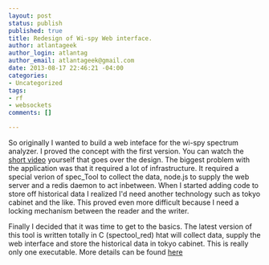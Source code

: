 ```yaml
---
layout: post
status: publish
published: true
title: Redesign of Wi-spy Web interface.
author: atlantageek
author_login: atlantag
author_email: atlantageek@gmail.com
date: 2013-08-17 22:46:21 -04:00
categories: 
- Uncategorized
tags: 
- rf
- websockets
comments: []

---
```


So originally I wanted to build a web inteface for the wi-spy spectrum analyzer. I proved the concept with the first version.  You can watch the  [short video](http://www.youtube.com/watch?v=jj9u6VtkM3Y)
yourself that goes over the design. The biggest problem with the application was that it required a lot of infrastructure.  It required a special verion of spec_Tool to collect the data, node.js to supply the web server and a redis daemon to act inbetween.  When I started adding code to store off historical data I realized I'd need another technology such as tokyo cabinet and the like. This proved even more difficult because I need a locking mechanism between the reader and the writer.

Finally I decided that it was time to get to the basics.  The latest version of this tool is written totally in C (spectool_red) htat will collect data, supply the web interface and store the historical data in tokyo cabinet.  This is really only one executable.  More details can be found [here](https://github.com/atlantageek/websocketsa)
